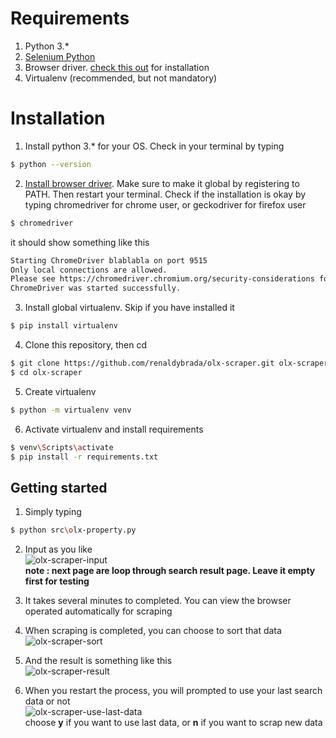 # Requirements
1. Python 3.*
2. [Selenium Python](https://selenium-python.readthedocs.io/installation.html)
3. Browser driver. [check this out](https://selenium-python.readthedocs.io/installation.html#drivers) for installation
4. Virtualenv (recommended, but not mandatory)

# Installation
1. Install python 3.* for your OS. Check in your terminal by typing 
```sh
$ python --version
```

2. [Install browser driver](https://selenium-python.readthedocs.io/installation.html#drivers). Make sure to make it global by registering to PATH. Then restart your terminal. Check if the installation is okay by typing chromedriver for chrome user, or geckodriver for firefox user
```sh
$ chromedriver
```
it should show something like this
```sh
Starting ChromeDriver blablabla on port 9515
Only local connections are allowed.
Please see https://chromedriver.chromium.org/security-considerations for suggestions on keeping ChromeDriver safe.
ChromeDriver was started successfully.
```

3. Install global virtualenv. Skip if you have installed it
```sh
$ pip install virtualenv
```

4. Clone this repository, then cd
```sh
$ git clone https://github.com/renaldybrada/olx-scraper.git olx-scraper
$ cd olx-scraper
```

5. Create virtualenv
```sh
$ python -m virtualenv venv
```

6. Activate virtualenv and install requirements
```sh
$ venv\Scripts\activate
$ pip install -r requirements.txt
```

## Getting started
1. Simply typing
```sh
$ python src\olx-property.py
```
2. Input as you like<br>
![olx-scraper-input](https://user-images.githubusercontent.com/45556134/87877290-a29cfa80-ca07-11ea-8a8a-c74677baf144.PNG)<br>
**note : next page are loop through search result page. Leave it empty first for testing**

3. It takes several minutes to completed. You can view the browser operated automatically for scraping

4. When scraping is completed, you can choose to sort that data<br>
![olx-scraper-sort](https://user-images.githubusercontent.com/45556134/87877461-aa10d380-ca08-11ea-9769-e08c2a033b0e.PNG)

5. And the result is something like this<br>
![olx-scraper-result](https://user-images.githubusercontent.com/45556134/87877718-14764380-ca0a-11ea-9597-1869e2be2f22.PNG)


6. When you restart the process, you will prompted to use your last search data or not<br>
![olx-scraper-use-last-data](https://user-images.githubusercontent.com/45556134/87877544-2d322980-ca09-11ea-877a-5bd69d5c97a4.PNG)<br>
choose **y** if you want to use last data, or **n** if you want to scrap new data
